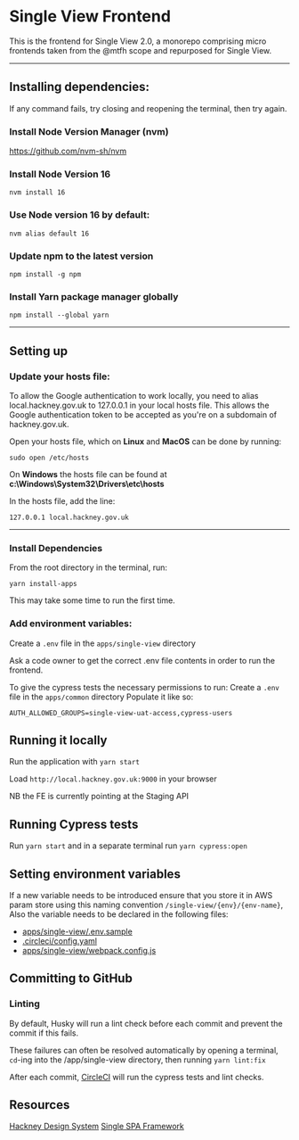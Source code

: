 # Single View Frontend

This is the frontend for Single View 2.0, a monorepo comprising micro
frontends taken from the @mtfh scope and repurposed for Single View.

<hr>

## Installing dependencies:
If any command fails, try closing and reopening the terminal, then try again.

### Install Node Version Manager (nvm)
https://github.com/nvm-sh/nvm

### Install Node Version 16

`nvm install 16`

### Use Node version 16 by default:

`nvm alias default 16`

### Update npm to the latest version

`npm install -g npm`

### Install Yarn package manager globally

`npm install --global yarn`

<hr>

## Setting up
### Update your hosts file:
To allow the Google authentication to work locally, you need to alias local.hackney.gov.uk to 127.0.0.1 in your local hosts file. This allows the Google authentication token to be accepted as you're on a subdomain of hackney.gov.uk.


Open your hosts file, which on **Linux** and **MacOS** can be done by running:

`sudo open /etc/hosts`

On **Windows** the hosts file can be found at **c:\Windows\System32\Drivers\etc\hosts**

In the hosts file, add the line: 

`127.0.0.1 local.hackney.gov.uk`

<hr>

### Install Dependencies 

From the root directory in the terminal, run:

`yarn install-apps`

This may take some time to run the first time.

### Add environment variables:
Create a `.env` file in the `apps/single-view` directory

Ask a code owner to get the correct .env file contents in order to run the frontend.

To give the cypress tests the necessary permissions to run:
Create a `.env` file in the `apps/common` directory
Populate it like so:
```
AUTH_ALLOWED_GROUPS=single-view-uat-access,cypress-users
```

## Running it locally

Run the application with `yarn start`

Load `http://local.hackney.gov.uk:9000` in your browser

NB the FE is currently pointing at the Staging API

## Running Cypress tests

Run `yarn start` and in a separate terminal run `yarn cypress:open`

## Setting environment variables

If a new variable needs to be introduced ensure that you store it in AWS param store using this naming convention `/single-view/{env}/{env-name}`,
Also the variable needs to be declared in the following files:
- [apps/single-view/.env.sample](https://github.com/LBHackney-IT/single-view-frontend/blob/main/apps/single-view/.env.sample)
- [.circleci/config.yaml](https://github.com/LBHackney-IT/single-view-frontend/blob/main/.circleci/config.yml#L233)
- [apps/single-view/webpack.config.js](https://github.com/LBHackney-IT/single-view-frontend/blob/main/apps/single-view/webpack.config.js#L35)

## Committing to GitHub
### Linting
By default, Husky will run a lint check before each commit and prevent the commit if this fails.

These failures can often be resolved automatically by opening a terminal, `cd`-ing into the /app/single-view directory, then running `yarn lint:fix`

After each commit, [CircleCI](https://app.circleci.com/pipelines/github/LBHackney-IT/single-view-frontend) will run the cypress tests and lint checks.

## Resources

[Hackney Design System](https://design-system.hackney.gov.uk/developing/installing-from-npm/)
[Single SPA Framework](https://single-spa.js.org/docs/getting-started-overview)

